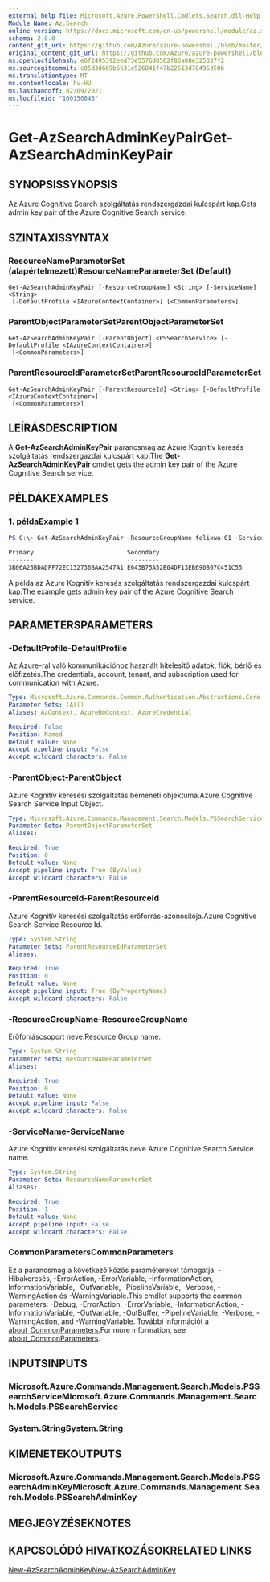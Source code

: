 ```yaml
---
external help file: Microsoft.Azure.PowerShell.Cmdlets.Search.dll-Help.xml
Module Name: Az.Search
online version: https://docs.microsoft.com/en-us/powershell/module/az.search/get-azsearchadminkeypair
schema: 2.0.0
content_git_url: https://github.com/Azure/azure-powershell/blob/master/src/Search/Search/help/Get-AzSearchAdminKeyPair.md
original_content_git_url: https://github.com/Azure/azure-powershell/blob/master/src/Search/Search/help/Get-AzSearchAdminKeyPair.md
ms.openlocfilehash: e6f2495392eed73e5576d8502f86a08e325337f2
ms.sourcegitcommit: c05d3d669b5631e526841f47b22513d78495350b
ms.translationtype: MT
ms.contentlocale: hu-HU
ms.lasthandoff: 02/09/2021
ms.locfileid: "100150843"
---
```

# <span data-ttu-id="d28c0-101">Get-AzSearchAdminKeyPair</span><span class="sxs-lookup"><span data-stu-id="d28c0-101">Get-AzSearchAdminKeyPair</span></span>

## <span data-ttu-id="d28c0-102">SYNOPSIS</span><span class="sxs-lookup"><span data-stu-id="d28c0-102">SYNOPSIS</span></span>
<span data-ttu-id="d28c0-103">Az Azure Cognitive Search szolgáltatás rendszergazdai kulcspárt kap.</span><span class="sxs-lookup"><span data-stu-id="d28c0-103">Gets admin key pair of the Azure Cognitive Search service.</span></span>

## <span data-ttu-id="d28c0-104">SZINTAXIS</span><span class="sxs-lookup"><span data-stu-id="d28c0-104">SYNTAX</span></span>

### <span data-ttu-id="d28c0-105">ResourceNameParameterSet (alapértelmezett)</span><span class="sxs-lookup"><span data-stu-id="d28c0-105">ResourceNameParameterSet (Default)</span></span>
```
Get-AzSearchAdminKeyPair [-ResourceGroupName] <String> [-ServiceName] <String>
 [-DefaultProfile <IAzureContextContainer>] [<CommonParameters>]
```

### <span data-ttu-id="d28c0-106">ParentObjectParameterSet</span><span class="sxs-lookup"><span data-stu-id="d28c0-106">ParentObjectParameterSet</span></span>
```
Get-AzSearchAdminKeyPair [-ParentObject] <PSSearchService> [-DefaultProfile <IAzureContextContainer>]
 [<CommonParameters>]
```

### <span data-ttu-id="d28c0-107">ParentResourceIdParameterSet</span><span class="sxs-lookup"><span data-stu-id="d28c0-107">ParentResourceIdParameterSet</span></span>
```
Get-AzSearchAdminKeyPair [-ParentResourceId] <String> [-DefaultProfile <IAzureContextContainer>]
 [<CommonParameters>]
```

## <span data-ttu-id="d28c0-108">LEÍRÁS</span><span class="sxs-lookup"><span data-stu-id="d28c0-108">DESCRIPTION</span></span>
<span data-ttu-id="d28c0-109">A **Get-AzSearchAdminKeyPair** parancsmag az Azure Kognitív keresés szolgáltatás rendszergazdai kulcspárt kap.</span><span class="sxs-lookup"><span data-stu-id="d28c0-109">The **Get-AzSearchAdminKeyPair** cmdlet gets the admin key pair of the Azure Cognitive Search service.</span></span>

## <span data-ttu-id="d28c0-110">PÉLDÁK</span><span class="sxs-lookup"><span data-stu-id="d28c0-110">EXAMPLES</span></span>

### <span data-ttu-id="d28c0-111">1. példa</span><span class="sxs-lookup"><span data-stu-id="d28c0-111">Example 1</span></span>
```powershell
PS C:\> Get-AzSearchAdminKeyPair -ResourceGroupName felixwa-01 -ServiceName felixwa-basic-search

Primary                          Secondary                       
-------                          ---------                       
3B06A25BDADFF72EC132736BAA2547A1 E643B75A52E04DF13EB690807C451C55
```

<span data-ttu-id="d28c0-112">A példa az Azure Kognitív keresés szolgáltatás rendszergazdai kulcspárt kap.</span><span class="sxs-lookup"><span data-stu-id="d28c0-112">The example gets admin key pair of the Azure Cognitive Search service.</span></span>

## <span data-ttu-id="d28c0-113">PARAMETERS</span><span class="sxs-lookup"><span data-stu-id="d28c0-113">PARAMETERS</span></span>

### <span data-ttu-id="d28c0-114">-DefaultProfile</span><span class="sxs-lookup"><span data-stu-id="d28c0-114">-DefaultProfile</span></span>
<span data-ttu-id="d28c0-115">Az Azure-ral való kommunikációhoz használt hitelesítő adatok, fiók, bérlő és előfizetés.</span><span class="sxs-lookup"><span data-stu-id="d28c0-115">The credentials, account, tenant, and subscription used for communication with Azure.</span></span>

```yaml
Type: Microsoft.Azure.Commands.Common.Authentication.Abstractions.Core.IAzureContextContainer
Parameter Sets: (All)
Aliases: AzContext, AzureRmContext, AzureCredential

Required: False
Position: Named
Default value: None
Accept pipeline input: False
Accept wildcard characters: False
```

### <span data-ttu-id="d28c0-116">-ParentObject</span><span class="sxs-lookup"><span data-stu-id="d28c0-116">-ParentObject</span></span>
<span data-ttu-id="d28c0-117">Azure Kognitív keresési szolgáltatás bemeneti objektuma.</span><span class="sxs-lookup"><span data-stu-id="d28c0-117">Azure Cognitive Search Service Input Object.</span></span>

```yaml
Type: Microsoft.Azure.Commands.Management.Search.Models.PSSearchService
Parameter Sets: ParentObjectParameterSet
Aliases:

Required: True
Position: 0
Default value: None
Accept pipeline input: True (ByValue)
Accept wildcard characters: False
```

### <span data-ttu-id="d28c0-118">-ParentResourceId</span><span class="sxs-lookup"><span data-stu-id="d28c0-118">-ParentResourceId</span></span>
<span data-ttu-id="d28c0-119">Azure Kognitív keresési szolgáltatás erőforrás-azonosítója.</span><span class="sxs-lookup"><span data-stu-id="d28c0-119">Azure Cognitive Search Service Resource Id.</span></span>

```yaml
Type: System.String
Parameter Sets: ParentResourceIdParameterSet
Aliases:

Required: True
Position: 0
Default value: None
Accept pipeline input: True (ByPropertyName)
Accept wildcard characters: False
```

### <span data-ttu-id="d28c0-120">-ResourceGroupName</span><span class="sxs-lookup"><span data-stu-id="d28c0-120">-ResourceGroupName</span></span>
<span data-ttu-id="d28c0-121">Erőforráscsoport neve.</span><span class="sxs-lookup"><span data-stu-id="d28c0-121">Resource Group name.</span></span>

```yaml
Type: System.String
Parameter Sets: ResourceNameParameterSet
Aliases:

Required: True
Position: 0
Default value: None
Accept pipeline input: False
Accept wildcard characters: False
```

### <span data-ttu-id="d28c0-122">-ServiceName</span><span class="sxs-lookup"><span data-stu-id="d28c0-122">-ServiceName</span></span>
<span data-ttu-id="d28c0-123">Azure Kognitív keresési szolgáltatás neve.</span><span class="sxs-lookup"><span data-stu-id="d28c0-123">Azure Cognitive Search Service name.</span></span>

```yaml
Type: System.String
Parameter Sets: ResourceNameParameterSet
Aliases:

Required: True
Position: 1
Default value: None
Accept pipeline input: False
Accept wildcard characters: False
```

### <span data-ttu-id="d28c0-124">CommonParameters</span><span class="sxs-lookup"><span data-stu-id="d28c0-124">CommonParameters</span></span>
<span data-ttu-id="d28c0-125">Ez a parancsmag a következő közös paramétereket támogatja: -Hibakeresés, -ErrorAction, -ErrorVariable, -InformationAction, -InformationVariable, -OutVariable, -PipelineVariable, -Verbose, -WarningAction és -WarningVariable.</span><span class="sxs-lookup"><span data-stu-id="d28c0-125">This cmdlet supports the common parameters: -Debug, -ErrorAction, -ErrorVariable, -InformationAction, -InformationVariable, -OutVariable, -OutBuffer, -PipelineVariable, -Verbose, -WarningAction, and -WarningVariable.</span></span> <span data-ttu-id="d28c0-126">További információt a [about_CommonParameters.](http://go.microsoft.com/fwlink/?LinkID=113216)</span><span class="sxs-lookup"><span data-stu-id="d28c0-126">For more information, see [about_CommonParameters](http://go.microsoft.com/fwlink/?LinkID=113216).</span></span>

## <span data-ttu-id="d28c0-127">INPUTS</span><span class="sxs-lookup"><span data-stu-id="d28c0-127">INPUTS</span></span>

### <span data-ttu-id="d28c0-128">Microsoft.Azure.Commands.Management.Search.Models.PSSearchService</span><span class="sxs-lookup"><span data-stu-id="d28c0-128">Microsoft.Azure.Commands.Management.Search.Models.PSSearchService</span></span>

### <span data-ttu-id="d28c0-129">System.String</span><span class="sxs-lookup"><span data-stu-id="d28c0-129">System.String</span></span>

## <span data-ttu-id="d28c0-130">KIMENETEK</span><span class="sxs-lookup"><span data-stu-id="d28c0-130">OUTPUTS</span></span>

### <span data-ttu-id="d28c0-131">Microsoft.Azure.Commands.Management.Search.Models.PSSearchAdminKey</span><span class="sxs-lookup"><span data-stu-id="d28c0-131">Microsoft.Azure.Commands.Management.Search.Models.PSSearchAdminKey</span></span>

## <span data-ttu-id="d28c0-132">MEGJEGYZÉSEK</span><span class="sxs-lookup"><span data-stu-id="d28c0-132">NOTES</span></span>

## <span data-ttu-id="d28c0-133">KAPCSOLÓDÓ HIVATKOZÁSOK</span><span class="sxs-lookup"><span data-stu-id="d28c0-133">RELATED LINKS</span></span>

[<span data-ttu-id="d28c0-134">New-AzSearchAdminKey</span><span class="sxs-lookup"><span data-stu-id="d28c0-134">New-AzSearchAdminKey</span></span>](./New-AzSearchAdminKey.md)
